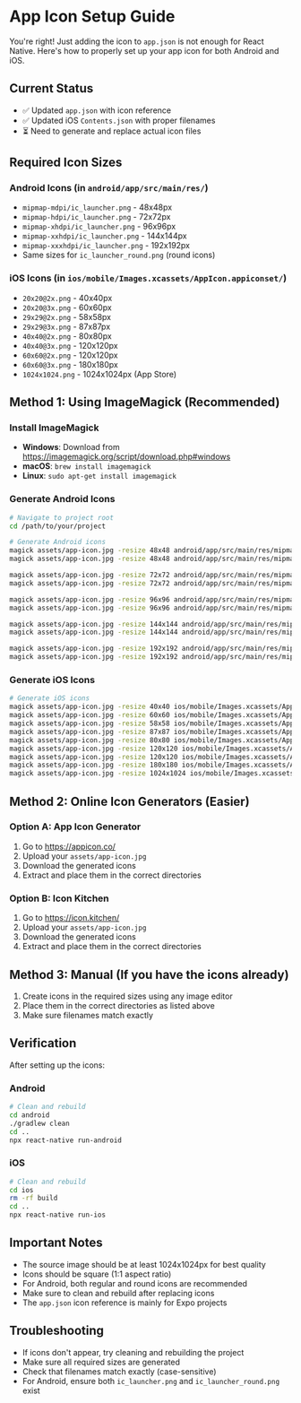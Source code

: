 # App Icon Setup Guide

You're right! Just adding the icon to `app.json` is not enough for React Native. Here's how to properly set up your app icon for both Android and iOS.

## Current Status
- ✅ Updated `app.json` with icon reference
- ✅ Updated iOS `Contents.json` with proper filenames
- ⏳ Need to generate and replace actual icon files

## Required Icon Sizes

### Android Icons (in `android/app/src/main/res/`)
- `mipmap-mdpi/ic_launcher.png` - 48x48px
- `mipmap-hdpi/ic_launcher.png` - 72x72px  
- `mipmap-xhdpi/ic_launcher.png` - 96x96px
- `mipmap-xxhdpi/ic_launcher.png` - 144x144px
- `mipmap-xxxhdpi/ic_launcher.png` - 192x192px
- Same sizes for `ic_launcher_round.png` (round icons)

### iOS Icons (in `ios/mobile/Images.xcassets/AppIcon.appiconset/`)
- `20x20@2x.png` - 40x40px
- `20x20@3x.png` - 60x60px
- `29x29@2x.png` - 58x58px
- `29x29@3x.png` - 87x87px
- `40x40@2x.png` - 80x80px
- `40x40@3x.png` - 120x120px
- `60x60@2x.png` - 120x120px
- `60x60@3x.png` - 180x180px
- `1024x1024.png` - 1024x1024px (App Store)

## Method 1: Using ImageMagick (Recommended)

### Install ImageMagick
- **Windows**: Download from https://imagemagick.org/script/download.php#windows
- **macOS**: `brew install imagemagick`
- **Linux**: `sudo apt-get install imagemagick`

### Generate Android Icons
```bash
# Navigate to project root
cd /path/to/your/project

# Generate Android icons
magick assets/app-icon.jpg -resize 48x48 android/app/src/main/res/mipmap-mdpi/ic_launcher.png
magick assets/app-icon.jpg -resize 48x48 android/app/src/main/res/mipmap-mdpi/ic_launcher_round.png

magick assets/app-icon.jpg -resize 72x72 android/app/src/main/res/mipmap-hdpi/ic_launcher.png
magick assets/app-icon.jpg -resize 72x72 android/app/src/main/res/mipmap-hdpi/ic_launcher_round.png

magick assets/app-icon.jpg -resize 96x96 android/app/src/main/res/mipmap-xhdpi/ic_launcher.png
magick assets/app-icon.jpg -resize 96x96 android/app/src/main/res/mipmap-xhdpi/ic_launcher_round.png

magick assets/app-icon.jpg -resize 144x144 android/app/src/main/res/mipmap-xxhdpi/ic_launcher.png
magick assets/app-icon.jpg -resize 144x144 android/app/src/main/res/mipmap-xxhdpi/ic_launcher_round.png

magick assets/app-icon.jpg -resize 192x192 android/app/src/main/res/mipmap-xxxhdpi/ic_launcher.png
magick assets/app-icon.jpg -resize 192x192 android/app/src/main/res/mipmap-xxxhdpi/ic_launcher_round.png
```

### Generate iOS Icons
```bash
# Generate iOS icons
magick assets/app-icon.jpg -resize 40x40 ios/mobile/Images.xcassets/AppIcon.appiconset/20x20@2x.png
magick assets/app-icon.jpg -resize 60x60 ios/mobile/Images.xcassets/AppIcon.appiconset/20x20@3x.png
magick assets/app-icon.jpg -resize 58x58 ios/mobile/Images.xcassets/AppIcon.appiconset/29x29@2x.png
magick assets/app-icon.jpg -resize 87x87 ios/mobile/Images.xcassets/AppIcon.appiconset/29x29@3x.png
magick assets/app-icon.jpg -resize 80x80 ios/mobile/Images.xcassets/AppIcon.appiconset/40x40@2x.png
magick assets/app-icon.jpg -resize 120x120 ios/mobile/Images.xcassets/AppIcon.appiconset/40x40@3x.png
magick assets/app-icon.jpg -resize 120x120 ios/mobile/Images.xcassets/AppIcon.appiconset/60x60@2x.png
magick assets/app-icon.jpg -resize 180x180 ios/mobile/Images.xcassets/AppIcon.appiconset/60x60@3x.png
magick assets/app-icon.jpg -resize 1024x1024 ios/mobile/Images.xcassets/AppIcon.appiconset/1024x1024.png
```

## Method 2: Online Icon Generators (Easier)

### Option A: App Icon Generator
1. Go to https://appicon.co/
2. Upload your `assets/app-icon.jpg`
3. Download the generated icons
4. Extract and place them in the correct directories

### Option B: Icon Kitchen
1. Go to https://icon.kitchen/
2. Upload your `assets/app-icon.jpg`
3. Download the generated icons
4. Extract and place them in the correct directories

## Method 3: Manual (If you have the icons already)
1. Create icons in the required sizes using any image editor
2. Place them in the correct directories as listed above
3. Make sure filenames match exactly

## Verification
After setting up the icons:

### Android
```bash
# Clean and rebuild
cd android
./gradlew clean
cd ..
npx react-native run-android
```

### iOS
```bash
# Clean and rebuild
cd ios
rm -rf build
cd ..
npx react-native run-ios
```

## Important Notes
- The source image should be at least 1024x1024px for best quality
- Icons should be square (1:1 aspect ratio)
- For Android, both regular and round icons are recommended
- Make sure to clean and rebuild after replacing icons
- The `app.json` icon reference is mainly for Expo projects

## Troubleshooting
- If icons don't appear, try cleaning and rebuilding the project
- Make sure all required sizes are generated
- Check that filenames match exactly (case-sensitive)
- For Android, ensure both `ic_launcher.png` and `ic_launcher_round.png` exist

